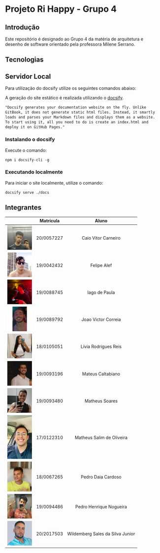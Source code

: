 # Projeto Ri Happy - Grupo 4

## Introdução

Este repositório é designado ao Grupo 4 da matéria de arquitetura e desenho de software orientado pela professora Milene Serrano.

## Tecnologias

## Servidor Local

Para utilização do docsify utilize os seguintes comandos abaixo:

A geração do site estático é realizada utilizando o [docsify](https://docsify.js.org/).

```shell
"Docsify generates your documentation website on the fly. Unlike GitBook, it does not generate static html files. Instead, it smartly loads and parses your Markdown files and displays them as a website. To start using it, all you need to do is create an index.html and deploy it on GitHub Pages."
```

### Instalando o docsify

Execute o comando:

```shell
npm i docsify-cli -g
```

### Executando localmente

Para iniciar o site localmente, utilize o comando:

```shell
docsify serve ./docs
```

## Integrantes

| |Matrícula | Aluno |
|:--:|:--:|:--:|
|<img style="width:80px;" src="./images/caio.jpg"/>| 20/0057227 | Caio Vitor Carneiro |
|<img style="width:80px;" src="./images/alef.jpg"/> | 19/0042432 | Felipe Alef |
|<img style="width:80px;" src="./images/iago.jpg"/> | 19/0088745 | Iago de Paula |
|<img style="width:80px;" src="./images/correia.jpg"/> | 19/0089792 | Joao Victor Correia |
|<img style="width:80px;" src="./images/livia.jpg"/> | 18/0105051 | Lívia Rodrigues Reis  |
|<img style="width:80px;" src="./images/caltabiano.jpeg"/> | 19/0093196 | Mateus Caltabiano |
|<img style="width:80px;" src="./images/matheus.jpeg"/> | 19/0093480 | Matheus Soares |
|<img style="width:80px;" src="./images/salim.jpeg"/>|17/0122310 | Matheus Salim de Oliveira |
| <img style="width:80px;" src="./images/daia.png"/>| 18/0067265 | Pedro Daia Cardoso |
| <img style="width:80px;" src="./images/nog.jpeg"/>| 19/0094486 | Pedro Henrique Nogueira  |
|<img style="width:80px;" src="./images/will.png"/> | 20/2017503 | Wildemberg Sales da Silva Junior |
